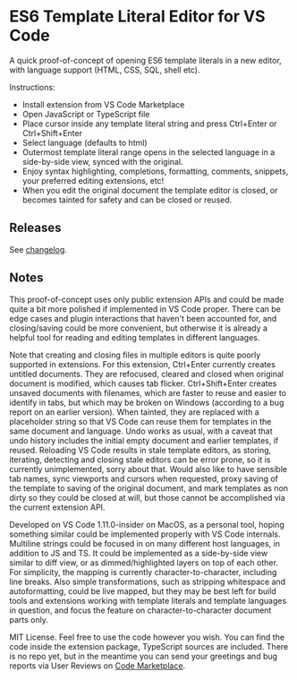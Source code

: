 # ES6 Template Literal Editor for VS Code

A quick proof-of-concept of opening ES6 template literals in a new editor, with language support (HTML, CSS, SQL, shell etc).

Instructions:
- Install extension from VS Code Marketplace
- Open JavaScript or TypeScript file
- Place cursor inside any template literal string and press Ctrl+Enter or Ctrl+Shift+Enter
- Select language (defaults to html)
- Outermost template literal range opens in the selected language in a side-by-side view, synced with the original.
- Enjoy syntax highlighting, completions, formatting, comments, snippets, your preferred editing extensions, etc!
- When you edit the original document the template editor is closed, or becomes tainted for safety and can be closed or reused.

## Releases

See [changelog](CHANGELOG.md).

## Notes

This proof-of-concept uses only public extension APIs and could be made quite a bit more polished if implemented in VS Code 
proper. There can be edge cases and plugin interactions that haven't been accounted for, and closing/saving 
could be more convenient, but otherwise it is already a helpful tool for reading and editing templates in different 
languages.

Note that creating and closing files in multiple editors is quite poorly supported in extensions. For this extension, 
Ctrl+Enter currently creates untitled documents. They are refocused, cleared and closed when original document is modified, 
which causes tab flicker. Ctrl+Shift+Enter creates unsaved documents with filenames, which are faster to reuse and easier to 
identify in tabs, but which may be broken on Windows (according to a bug report on an earlier version). When tainted, they 
are replaced with a placeholder string so that VS Code can reuse them for templates in the same document and language. Undo 
works as usual, with a caveat that undo history includes the initial empty document and earlier templates, if reused. 
Reloading VS Code results in stale template editors, as storing, iterating, detecting and closing stale editors can be error prone, 
so it is currently unimplemented, sorry about that. Would also like to have sensible tab names, sync viewports and cursors 
when requested, proxy saving of the template to saving of the original document, and mark templates as non dirty so they 
could be closed at will, but those cannot be accomplished via the current extension API.

Developed on VS Code 1.11.0-insider on MacOS, as a personal tool, hoping something similar could be implemented properly 
with VS Code internals. Multiline strings could be focused in on many different host languages, in addition to JS and TS. It 
could be implemented as a side-by-side view similar to diff view, or as dimmed/highlighted layers on top of each other. For 
simplicity, the mapping is currently character-to-character, including line breaks. Also simple transformations, such as 
stripping whitespace and autoformatting, could be live mapped, but they may be best left for build tools and extensions 
working with template literals and template languages in question, and focus the feature on character-to-character document 
parts only.

MIT License. Feel free to use the code however you wish. You can find the code inside the extension package, TypeScript 
sources are included. There is no repo yet, but in the meantime you can send your greetings and bug reports via User Reviews 
on [Code Marketplace](https://marketplace.visualstudio.com/items?itemName=plievone.vscode-template-literal-editor).
